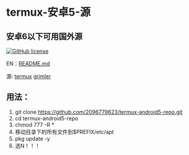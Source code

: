 # termux-安卓5-源
## 安卓6以下可用国外源

[![GitHub license](https://img.shields.io/badge/开源协议-MIT-brightgreen)](https://github.com/2096779623/termux-android5-repo/blob/main/LICENSE) 

EN：[README.md](https://github.com/2096779623/termux-android5-repo/blob/master/README.md)



源: [termux](http://termux.net)   [grimler](https://grimler.se/termux/)


## 用法：
1. git clone https://github.com/2096779623/termux-android5-repo.git
2. cd termux-android5-repo
3. chmod 777 -R *
4. 移动目录下的所有文件到$PREFIX/etc/apt
5. pkg update -y
6. 选N！！！
